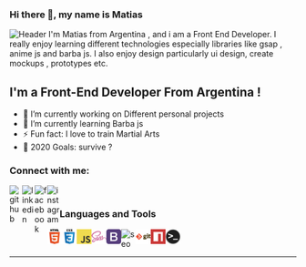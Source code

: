 ### Hi there 👋, my name is Matias 

![Header](https://user-images.githubusercontent.com/64114079/91522625-18329b00-e8d1-11ea-9909-ac1d54bfbeeb.jpg)
I'm Matias from Argentina , and i am a Front End Developer. I really enjoy learning different technologies especially libraries like gsap , anime js and barba js.
I also enjoy design particularly ui design,  create mockups , prototypes 
etc.


## I'm a Front-End Developer From Argentina !
- 🔭  I’m currently working on  Different personal projects 
- 🌱 I’m currently learning Barba js 
- ⚡ Fun fact: I love to train Martial Arts  
- 🥅 2020 Goals: survive ?

### Connect with me:
[<img align="left" src='https://cdn.jsdelivr.net/npm/simple-icons@3.0.1/icons/github.svg' alt='github'  width="22px">](https://github.com/matiasbacelar98)
[<img align="left" src='https://cdn.jsdelivr.net/npm/simple-icons@3.0.1/icons/linkedin.svg' alt='linkedin'  width="22px">](https://www.linkedin.com/in/matias-bacelar-371140199/)[<img align="left" src='https://cdn.jsdelivr.net/npm/simple-icons@3.0.1/icons/facebook.svg' alt='facebook'  width="22px">](https://www.facebook.com/matias.bacelar.5)
[<img align="left" src='https://cdn.jsdelivr.net/npm/simple-icons@3.0.1/icons/instagram.svg' alt='instagram'  width="22px">](https://www.instagram.com/matibace/)  

<br />

### Languages and Tools
[<img align="left" src='https://raw.githubusercontent.com/github/explore/80688e429a7d4ef2fca1e82350fe8e3517d3494d/topics/html/html.png' alt='html5' width="26px">](https://raw.githubusercontent.com/github/explore/80688e429a7d4ef2fca1e82350fe8e3517d3494d/topics/html/html.png)
[<img align="left" src='https://raw.githubusercontent.com/github/explore/80688e429a7d4ef2fca1e82350fe8e3517d3494d/topics/css/css.png' alt='css3' width="26px">](https://raw.githubusercontent.com/github/explore/80688e429a7d4ef2fca1e82350fe8e3517d3494d/topics/css/css.png)
[<img align="left" src='https://raw.githubusercontent.com/github/explore/80688e429a7d4ef2fca1e82350fe8e3517d3494d/topics/javascript/javascript.png' alt='javascript' width="26px">](https://raw.githubusercontent.com/github/explore/80688e429a7d4ef2fca1e82350fe8e3517d3494d/topics/javascript/javascript.png)
[<img align="left" src='https://raw.githubusercontent.com/github/explore/80688e429a7d4ef2fca1e82350fe8e3517d3494d/topics/sass/sass.png' alt='scss' width="26px">](https://raw.githubusercontent.com/github/explore/80688e429a7d4ef2fca1e82350fe8e3517d3494d/topics/sass/sass.png)
[<img align="left" src='https://raw.githubusercontent.com/github/explore/80688e429a7d4ef2fca1e82350fe8e3517d3494d/topics/bootstrap/bootstrap.png' alt='boostrap' width="26px">](https://raw.githubusercontent.com/github/explore/80688e429a7d4ef2fca1e82350fe8e3517d3494d/topics/bootstrap/bootstrap.png)
[<img align="left" src='https://cdn4.iconfinder.com/data/icons/seo-and-optimization/80/Seo_and_optimization_icons-14-512.png' alt='seo' width="26px">](https://cdn4.iconfinder.com/data/icons/seo-and-optimization/80/Seo_and_optimization_icons-14-512.png)
[<img align="left" src='https://raw.githubusercontent.com/github/explore/80688e429a7d4ef2fca1e82350fe8e3517d3494d/topics/git/git.png' alt='git' width="26px">](https://raw.githubusercontent.com/github/explore/80688e429a7d4ef2fca1e82350fe8e3517d3494d/topics/git/git.png)
[<img align="left" src='https://raw.githubusercontent.com/github/explore/80688e429a7d4ef2fca1e82350fe8e3517d3494d/topics/npm/npm.png' alt='npm' width="26px">](https://raw.githubusercontent.com/github/explore/80688e429a7d4ef2fca1e82350fe8e3517d3494d/topics/npm/npm.png)
[<img align="left" alt="Terminal"  width="26px" src="https://raw.githubusercontent.com/github/explore/80688e429a7d4ef2fca1e82350fe8e3517d3494d/topics/terminal/terminal.png" />](https://raw.githubusercontent.com/github/explore/80688e429a7d4ef2fca1e82350fe8e3517d3494d/topics/terminal/terminal.png)

<br />
<br />

---

